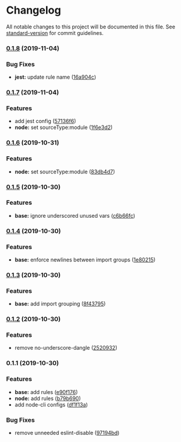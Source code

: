 # Changelog

All notable changes to this project will be documented in this file. See [standard-version](https://github.com/conventional-changelog/standard-version) for commit guidelines.

### [0.1.8](https://github.com/therealklanni/eslint-config/compare/v0.1.7...v0.1.8) (2019-11-04)


### Bug Fixes

* **jest:** update rule name ([16a904c](https://github.com/therealklanni/eslint-config/commit/16a904ce3295f3126715981b9fb6e8184adb22c9))

### [0.1.7](https://github.com/therealklanni/eslint-config/compare/v0.1.5...v0.1.7) (2019-11-04)


### Features

* add jest config ([57136f6](https://github.com/therealklanni/eslint-config/commit/57136f6676635dd9289c7a258ddaaa1ffb477adf))
* **node:** set sourceType:module ([1f6e3d2](https://github.com/therealklanni/eslint-config/commit/1f6e3d28ac07be9b6bc5e572e209af36c67125c2))

### [0.1.6](https://github.com/therealklanni/eslint-config/compare/v0.1.5...v0.1.6) (2019-10-31)


### Features

* **node:** set sourceType:module ([83db4d7](https://github.com/therealklanni/eslint-config/commit/83db4d7009a60ceb5628a350c09b6d4255057241))

### [0.1.5](https://github.com/therealklanni/eslint-config/compare/v0.1.4...v0.1.5) (2019-10-30)


### Features

* **base:** ignore underscored unused vars ([c6b66fc](https://github.com/therealklanni/eslint-config/commit/c6b66fccd5fa681d178680c1a33d31f007ce5e06))

### [0.1.4](https://github.com/therealklanni/eslint-config/compare/v0.1.3...v0.1.4) (2019-10-30)


### Features

* **base:** enforce newlines between import groups ([1e80215](https://github.com/therealklanni/eslint-config/commit/1e80215ddb5c1a4e7c62928ebe97c8b04838fd52))

### [0.1.3](https://github.com/therealklanni/eslint-config/compare/v0.1.2...v0.1.3) (2019-10-30)


### Features

* **base:** add import grouping ([8f43795](https://github.com/therealklanni/eslint-config/commit/8f4379510a5189a5fa27bf2e2ad85ea4326a74d1))

### [0.1.2](https://github.com/therealklanni/eslint-config/compare/v0.1.1...v0.1.2) (2019-10-30)


### Features

* remove no-underscore-dangle ([2520932](https://github.com/therealklanni/eslint-config/commit/25209325f78dfd757ab524a58c45f5d49d7a020d))

### 0.1.1 (2019-10-30)


### Features

* **base:** add rules ([e90f176](https://github.com/therealklanni/eslint-config/commit/e90f1769c8027bb82071adb10a02f11f98717256))
* **node:** add rules ([b79b690](https://github.com/therealklanni/eslint-config/commit/b79b690e5df4a9b9990e06f2db9b422b60ac9ca8))
* add node-cli configs ([df1f13a](https://github.com/therealklanni/eslint-config/commit/df1f13ad854c1b15ffb541d811f7bec3b5207996))


### Bug Fixes

* remove unneeded eslint-disable ([97194bd](https://github.com/therealklanni/eslint-config/commit/97194bd5f8d8e48ef8b7797e37c01cebe9f40b3f))
